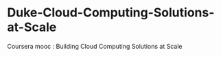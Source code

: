 # Duke-Cloud-Computing-Solutions-at-Scale
Coursera mooc : Building Cloud Computing Solutions at Scale
